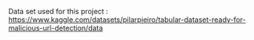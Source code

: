 Data set used for this project :
https://www.kaggle.com/datasets/pilarpieiro/tabular-dataset-ready-for-malicious-url-detection/data
